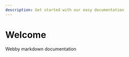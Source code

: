 ```yaml
---
description: Get started with our easy documentation
---
```


# Welcome

Webby markdown documentation
